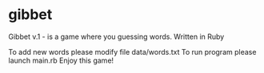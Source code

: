 # gibbet
Gibbet v.1 - is a game where you guessing words.
Written in Ruby

To add new words please modify file data/words.txt
To run program please launch main.rb
Enjoy this game!
